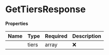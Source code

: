 # GetTiersResponse



**Properties**

| Name | Type | Required | Description |
| :-------- | :----------| :----------| :----------|
    | tiers | array | ❌ |  |




<!-- This file was generated by liblab | https://liblab.com/ -->